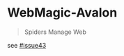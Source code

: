 WebMagic-Avalon
========
> Spiders Manage Web

see [#issue43](https://github.com/code4craft/webmagic/issues/43)